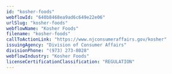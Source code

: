 ```yaml
---
id: "kosher-foods"
webflowId: "640b8468ea9ad6c649e22e06"
urlSlug: "kosher-foods"
webflowName: "Kosher Foods"
filename: "kosher-foods"
callToActionLink: "https://www.njconsumeraffairs.gov/kosher"
issuingAgency: "Division of Consumer Affairs"
divisionPhone: "(973) 273-8028"
webflowIndustry: "Kosher Foods"
licenseCertificationClassification: "REGULATION"
---
```

